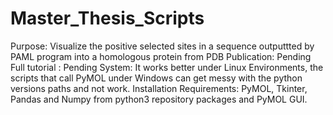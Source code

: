 # Master_Thesis_Scripts

Purpose: Visualize the positive selected sites in a sequence outputtted by PAML program into a homologous protein from PDB
Publication: Pending
Full tutorial : Pending
System: It works better under Linux Environments, the scripts that call PyMOL under Windows can get messy with the python versions paths and not work.
Installation Requirements: PyMOL, Tkinter, Pandas and Numpy from python3 repository packages and PyMOL GUI.
